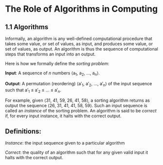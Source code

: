 # The Role of Algorithms in Computing

## 1.1 Algorithms

Informally, an algorithm is any well-defined computational procedure that takes some value, or set of values, as input, and produces some value, or set of values, as output. An algorithm is thus the sequence of computational steps that transforms an input into an output.

Here is how we formally define the *sorting problem*:

**Input**: A sequence of *n* numbers ⟨a<sub>1</sub>, a<sub>2</sub>, ..., a<sub>n</sub>⟩.

**Output**: A permutation (reordering) ⟨a′<sub>1</sub>, a′<sub>2</sub>, ..., a′<sub>n</sub>⟩ of the input sequence such that a′<sub>1</sub> ≤ a′<sub>2</sub> ≤ ... ≤ a′<sub>n</sub>.

For example, given ⟨31, 41, 59, 26, 41, 58⟩, a sorting algorithm returns as output the sequence ⟨26, 31, 41, 41, 58, 59⟩. Such an input sequence is called an *instance* of the sorting problem. An algorithm is said to be *correct* if, for every input instance, it halts with the
correct output.

## Definitions:

*Instance*: the input sequence given to a particular algorithm

*Correct*: the quality of an algorithm such that for any given valid input it halts with the correct output.

